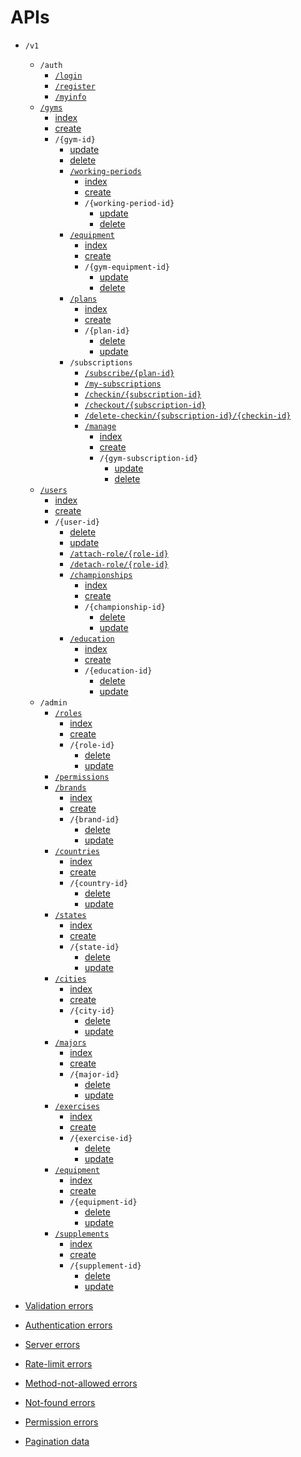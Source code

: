 # APIs

- `/v1`
    - `/auth`
        - [`/login`](auth/login.md)
        - [`/register`](auth/register.md)
        - [`/myinfo`](auth/myinfo.md)
    - [`/gyms`](gyms/index.md)
        - [index](gyms/index.md)
        - [create](gyms/create.md)
        - `/{gym-id}`
            - [update](gyms/update.md)
            - [delete](gyms/delete.md)
            - [`/working-periods`](gyms/working-periods/index.md)
                - [index](gyms/working-periods/index.md)
                - [create](gyms/working-periods/create.md)
                - `/{working-period-id}`
                    - [update](gyms/working-periods/update.md)
                    - [delete](gyms/working-periods/delete.md)
            - [`/equipment`](gyms/equipment/index.md)
                - [index](gyms/equipment/index.md)
                - [create](gyms/equipment/create.md)
                - `/{gym-equipment-id}`
                    - [update](gyms/equipment/update.md)
                    - [delete](gyms/equipment/delete.md)
            - [`/plans`](gyms/plans/index.md)
                - [index](gyms/plans/index.md)
                - [create](gyms/plans/create.md)
                - `/{plan-id}`
                    - [delete](gyms/plans/delete.md)
                    - [update](gyms/plans/update.md)
            - `/subscriptions`
                - [`/subscribe/{plan-id}`](gyms/subscriptions/subscribe.md)
                - [`/my-subscriptions`](gyms/subscriptions/my-subscriptions.md)
                - [`/checkin/{subscription-id}`](gyms/subscriptions/checkin.md)
                - [`/checkout/{subscription-id}`](gyms/subscriptions/checkout.md)
                - [`/delete-checkin/{subscription-id}/{checkin-id}`](gyms/subscriptions/delete-checkin.md)
                - [`/manage`](gyms/subscriptions/manage/index.md)
                    - [index](gyms/subscriptions/manage/index.md)
                    - [create](gyms/subscriptions/manage/create.md)
                    - `/{gym-subscription-id}`
                        - [update](gyms/subscriptions/manage/update.md)
                        - [delete](gyms/subscriptions/manage/delete.md)
    - [`/users`](users/index.md)
        - [index](users/index.md)
        - [create](users/create.md)
        - `/{user-id}`
            - [delete](users/delete.md)
            - [update](users/update.md)
            - [`/attach-role/{role-id}`](users/attach-role.md)
            - [`/detach-role/{role-id}`](users/detach-role.md)
            - [`/championships`](users/championships/index.md)
                - [index](users/championships/index.md)
                - [create](users/championships/create.md)
                - `/{championship-id}`
                    - [delete](users/championships/delete.md)
                    - [update](users/championships/update.md)
            - [`/education`](users/education/index.md)
                - [index](users/education/index.md)
                - [create](users/education/create.md)
                - `/{education-id}`
                    - [delete](users/education/delete.md)
                    - [update](users/education/update.md)
    - `/admin`
        - [`/roles`](admin/roles/index.md)
            - [index](admin/roles/index.md)
            - [create](admin/roles/create.md)
            - `/{role-id}`
                - [delete](admin/roles/delete.md)
                - [update](admin/roles/update.md)
        - [`/permissions`](admin/permissions/index.md)
        - [`/brands`](admin/brands/index.md)
            - [index](admin/brands/index.md)
            - [create](admin/brands/create.md)
            - `/{brand-id}`
                - [delete](admin/brands/delete.md)
                - [update](admin/brands/update.md)
        - [`/countries`](admin/countries/index.md)
            - [index](admin/countries/index.md)
            - [create](admin/countries/create.md)
            - `/{country-id}`
                - [delete](admin/countries/delete.md)
                - [update](admin/countries/update.md)
        - [`/states`](admin/states/index.md)
            - [index](admin/states/index.md)
            - [create](admin/states/create.md)
            - `/{state-id}`
                - [delete](admin/states/delete.md)
                - [update](admin/states/update.md)
        - [`/cities`](admin/cities/index.md)
            - [index](admin/cities/index.md)
            - [create](admin/cities/create.md)
            - `/{city-id}`
                - [delete](admin/cities/delete.md)
                - [update](admin/cities/update.md)
        - [`/majors`](admin/majors/index.md)
            - [index](admin/majors/index.md)
            - [create](admin/majors/create.md)
            - `/{major-id}`
                - [delete](admin/majors/delete.md)
                - [update](admin/majors/update.md)
        - [`/exercises`](admin/exercises/index.md)
            - [index](admin/exercises/index.md)
            - [create](admin/exercises/create.md)
            - `/{exercise-id}`
                - [delete](admin/exercises/delete.md)
                - [update](admin/exercises/update.md)
        - [`/equipment`](admin/equipment/index.md)
            - [index](admin/equipment/index.md)
            - [create](admin/equipment/create.md)
            - `/{equipment-id}`
                - [delete](admin/equipment/delete.md)
                - [update](admin/equipment/update.md)
        - [`/supplements`](admin/supplements/index.md)
            - [index](admin/supplements/index.md)
            - [create](admin/supplements/create.md)
            - `/{supplement-id}`
                - [delete](admin/supplements/delete.md)
                - [update](admin/supplements/update.md)

- [Validation errors](validation-errors.md)
- [Authentication errors](authentication-errors.md)
- [Server errors](server-errors.md)
- [Rate-limit errors](rate-limit-errors.md)
- [Method-not-allowed errors](method-not-allowed-errors.md)
- [Not-found errors](not-found-errors.md)
- [Permission errors](permission-errors.md)
- [Pagination data](pagination-data.md)